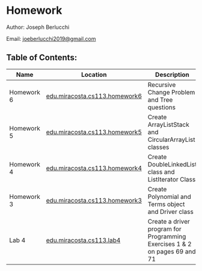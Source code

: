 # Homework
Author: Joseph Berlucchi

Email: joeberlucchi2019@gmail.com
## Table of Contents:
| Name | Location | Description | Created At | Due Date |
|------|----------|-------------|------------|------------|
|Homework 6|[edu.miracosta.cs113.homework6](https://github.com/immunooo/Homework/tree/master/src/edu/miracosta/cs113/homework6)|Recursive Change Problem and Tree questions|11/7/2020|11/7/2020|
|Homework 5|[edu.miracosta.cs113.homework5](https://github.com/immunooo/Homework/tree/master/src/edu/miracosta/cs113/homework5)|Create ArrayListStack and CircularArrayList classes|10/25/2020|10/25/2020|
|Homework 4|[edu.miracosta.cs113.homework4](https://github.com/immunooo/Homework/tree/master/src/edu/miracosta/cs113/homework4)|Create DoubleLinkedList class and ListIterator Class|10/17/2020|10/17/2020|
|Homework 3|[edu.miracosta.cs113.homework3](https://github.com/immunooo/Homework/tree/master/src/edu/miracosta/cs113/homework3)|Create Polynomial and Terms object and Driver class|10/10/2020|10/10/2020|
|Lab 4|[edu.miracosta.cs113.lab4](https://github.com/immunooo/Homework/tree/master/src/edu/miracosta/cs113/lab4)|Create a driver program for Programming Exercises 1 & 2 on pages 69 and 71|9/23/2020|9/23/2020|
